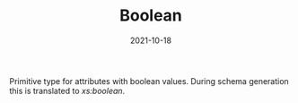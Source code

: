 ﻿---
title: Boolean
toc: false
type: specs
date: "2021-10-18"
draft: false
specification: VEC
version: 1.2.1
documentType: "Recommendation"
elementType: Class
classes:
  - Boolean
menu_name: vec-1.2.1
---
<p> Primitive type for attributes with boolean values. During schema generation this is translated to <i>xs:boolean</i>.      </p>
